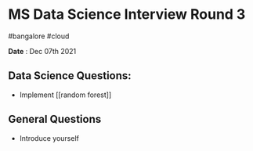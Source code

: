 # MS Data Science Interview Round 3

#bangalore #cloud 

__Date__ : Dec 07th 2021


## Data Science Questions:
- Implement [[random forest]]

## General Questions
- Introduce yourself